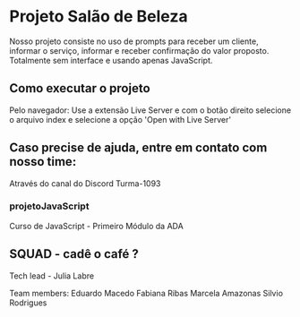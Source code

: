 # Projeto Salão de Beleza
Nosso projeto consiste no uso de prompts para receber um cliente, informar o serviço, informar e receber confirmação do valor proposto.
Totalmente sem interface e usando apenas JavaScript.


## Como executar o projeto
Pelo navegador:
Use a extensão Live Server e com o botão direito selecione o arquivo index e selecione a opção 'Open with Live Server'


## Caso precise de ajuda, entre em contato com nosso time:
Através do canal do Discord Turma-1093 


### projetoJavaScript
Curso de JavaScript - Primeiro Módulo da ADA 

## SQUAD - cadê o café ?
Tech lead - Julia Labre

Team members:
Eduardo Macedo
Fabiana Ribas
Marcela Amazonas
Silvio Rodrigues

